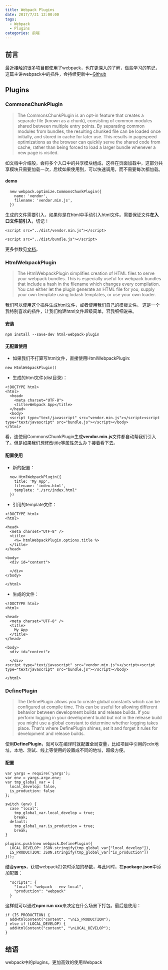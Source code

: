 ```yaml
---
title: Webpack Plugins
date: 2017/7/21 12:00:00
tags:
  - Webpack
  - Plugins
categories: 前端
---
```


## 前言
最近接触的很多项目都使用了webpack，也在更深入的了解，做些学习的笔记，这篇主讲webpack中的插件，会持续更新中~[Github](https://github.com/JianmingXia/StudyTest/tree/master/TypeScript/demo_2)
<!-- more -->

## Plugins
### CommonsChunkPlugin
> The CommonsChunkPlugin is an opt-in feature that creates a separate file (known as a chunk), consisting of common modules shared between multiple entry points. By separating common modules from bundles, the resulting chunked file can be loaded once initially, and stored in cache for later use. This results in pagespeed optimizations as the browser can quickly serve the shared code from cache, rather than being forced to load a larger bundle whenever a new page is visited.

如文档中介绍般，会将多个入口中的共享模块组成，这样在页面加载中，这部分共享模块只需要加载一次，后续如果使用到，可以快速调用，而不需要每次都加载。

#### demo

```
  new webpack.optimize.CommonsChunkPlugin({
    name: 'vendor',
    filename: 'vendor.min.js',
  })
```
生成的文件需要引入，如果你是在html中手动引入html文件。需要保证文件**在入口文件前引入**，切记！

```
<script src="../dist/vendor.min.js"></script>

<script src="../dist/bundle.js"></script>
```

更多参数见[文档](https://webpack.js.org/plugins/commons-chunk-plugin/)。

### HtmlWebpackPlugin
>The HtmlWebpackPlugin simplifies creation of HTML files to serve your webpack bundles. This is especially useful for webpack bundles that include a hash in the filename which changes every compilation. You can either let the plugin generate an HTML file for you, supply your own template using lodash templates, or use your own loader.

我们可以使用这个插件生成html文件，或者使用我们自己的模板文件。
这是一个我特别喜欢的插件，让我们构建html文件超级简单，容我细细说来。

#### 安装

```
npm install --save-dev html-webpack-plugin
```

#### 无配置使用

- 如果我们不打算写html文件，直接使用HtmlWebpackPlugin:
```
new HtmlWebpackPlugin()
```

- 生成的html文件(dist目录)：
```
<!DOCTYPE html>
<html>
  <head>
    <meta charset="UTF-8">
    <title>Webpack App</title>
  </head>
  <body>
  <script type="text/javascript" src="vendor.min.js"></script><script type="text/javascript" src="bundle.js"></script></body>
</html>
```
看，连使用CommonsChunkPlugin生成**vendor.min.js**文件都自动帮我们引入了。但是如果我们想修改title等属性怎么办？接着看下去。

#### 配置使用

- 新的配置：
```
  new HtmlWebpackPlugin({
    title: 'My App',
    filename: 'index.html',
    template: "./src/index.html"
  })
```



- 引用的template文件：
```
<!DOCTYPE html>
<html>

<head>
  <meta charset="UTF-8" />
  <title>
    <%= htmlWebpackPlugin.options.title %>
  </title>
</head>

<body>
  <div id="content">

  </div>
</body>

</html>
```

- 生成的文件：
```
<!DOCTYPE html>
<html>

<head>
  <meta charset="UTF-8" />
  <title>
    My App
  </title>
</head>

<body>
  <div id="content">

  </div>
<script type="text/javascript" src="vendor.min.js"></script><script type="text/javascript" src="bundle.js"></script></body>

</html>
```

### DefinePlugin
>The DefinePlugin allows you to create global constants which can be configured at compile time. This can be useful for allowing different behavior between development builds and release builds. If you perform logging in your development build but not in the release build you might use a global constant to determine whether logging takes place. That's where DefinePlugin shines, set it and forget it rules for development and release builds.

使用**DefinePlugin**，就可以在编译时就配置全局变量，比如项目中引用的cdn地址，本地、测试、线上等使用的设置成不同的地址，超级方便。

#### 配置
```
var yargs = require('yargs');
var env = yargs.argv.env;
var tmp_global_var = {
  local_develop: false,
  is_production: false
};

switch (env) {
  case "local":
    tmp_global_var.local_develop = true;
    break;
  default:
    tmp_global_var.is_production = true;
    break;
}

plugins.push(new webpack.DefinePlugin({
  LOCAL_DEVELOP: JSON.stringify(tmp_global_var["local_develop"]),
  IS_PRODUCTION: JSON.stringify(tmp_global_var["is_production"])
}));
```

结合**yargs**，获取webpack打包时添加的参数，与此同时，在**package.json**中添加配置：
```
  "scripts": {
    "local": "webpack --env local",
    "production": "webpack"
  }
```

这样就可以通过**npm run xxx**来决定在什么场景下打包。最后是使用：
```
if (IS_PRODUCTION) {
  addHtmlContent("content", "\nIS_PRODUCTION");
} else if (LOCAL_DEVELOP) {
  addHtmlContent("content", "\nLOCAL_DEVELOP");
}
```

## 结语
webpack中的plugins，更加高效的使用Webpack

